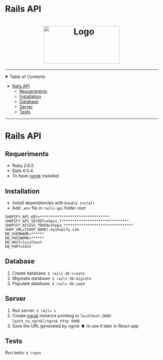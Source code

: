 # Rails API

<h1 align="center">
  <a href="https://www.shipit.cl/">
    <img src="https://www.shipit.cl/hs-fs/hubfs/img/shipit-logo.png?width=1000&name=shipit-logo.png" alt="Logo" width="250" height="125">
  </a>
</h1>

---

<details open="open">
<summary>Table of Contents</summary>

- [Rails API](#rails-api)
  - [Requeriments](#requeriments)
  - [Installation](#installation)
  - [Database](#database)
  - [Server](#server)
  - [Tests](#tests)

</details>

---

# Rails API

## Requeriments
- Ruby 2.6.5
- Rails 6.0.4
- To have [ngrok](https://ngrok.com) installed

## Installation
- Install dependencies with `bundle install`
- Add `.env` file in `rails-api` folder root:
```
SHOPIFY_API_KEY=********************************
SHOPIFY_API_SECRET=shpss_********************************
SHOPIFY_ACCESS_TOKEN=shppa_********************************
SHOP_URL=[SHOP_NAME].myshopify.com
DB_USERNAME=******
DB_PASSWORD=******
DB_HOST=localhost
DB_PORT=5433
```

## Database
1. Create database: `$ rails db:create`
2. Migreate database: `$ rails db:migrate`
3. Populate database: `$ rails db:seed`

## Server
1. Run server: `$ rails s`
2. Create [ngrok](https://ngrok.com) instance pointing to `localhost:3000`: `[path_to_ngrok]/ngrok http 3000`
3. Save the URL generated by ngrok ⬆ to use it later in React app

## Tests
Run tests: `$ rspec`